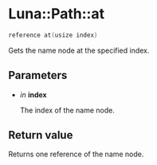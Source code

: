 # Luna::Path::at

```c++
reference at(usize index)
```

Gets the name node at the specified index. 



## Parameters
* *in* **index**

    The index of the name node. 

## Return value
Returns one reference of the name node. 

